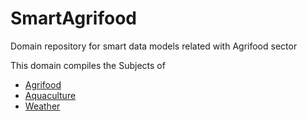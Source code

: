 # SmartAgrifood
Domain repository for smart data models related with Agrifood sector

This domain compiles the Subjects of 

- [Agrifood](https://github.com/smart-data-models/dataModel.Agrifood/tree/master)
- [Aquaculture](https://github.com/smart-data-models/dataModel.Aquaculture/tree/master)
- [Weather](https://github.com/smart-data-models/dataModel.Weather/tree/master)

